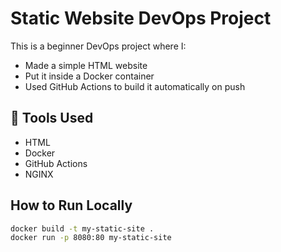 # Static Website DevOps Project

This is a beginner DevOps project where I:
- Made a simple HTML website 
- Put it inside a Docker container 
- Used GitHub Actions  to build it automatically on push

## 🔧 Tools Used
- HTML
- Docker
- GitHub Actions
- NGINX

##  How to Run Locally
```bash
docker build -t my-static-site .
docker run -p 8080:80 my-static-site
